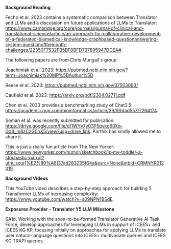 **Background Reading**

Fecho et al. 2023 contains a systematic comparison between Translator and LLMs and a discussion on future applications of LLMs to Translator: https://www.cambridge.org/core/journals/journal-of-clinical-and-translational-science/article/an-approach-for-collaborative-development-of-a-federated-biomedical-knowledge-graphbased-questionanswering-system-questionofthemonth-challenges/22350F7532FB5BF0BFD737895947DCEA#.

The following papers are from Chris Mungall's group:
  
Joachimiak et al. 2023: https://pubmed.ncbi.nlm.nih.gov/?term=Joachimiak%20MP%5BAuthor%5D

Reese et al. 2023: https://pubmed.ncbi.nlm.nih.gov/37503093/

Caufield et al. 2023: https://arxiv.org/pdf/2304.02711.pdf

Chen et al. 2023 provides a benchmarking study of Chat3.5: https://academic.oup.com/bioinformatics/article/39/9/btad557/7264174.

Soman et al. was recently submitted for publication: https://drive.google.com/file/d/1WYv7y03P5qvkg60Xq-Gd4_m8zCzG0nX5/view?usp=drive_link. Karthik has kindly allowed me to share it.

This is just a really fun article from The New Yorker: https://www.newyorker.com/humor/sketchbook/is-my-toddler-a-stochastic-parrot?utm_sour[%E2%80%A6]37ad283235f64a&esrc=None&mbid=CRMNYR012019.

**Background Videos**

This YouTube video describes a step-by-step approach for building 5 Transformer LLMs of increasing complexity: https://www.youtube.com/watch?v=s09NPN1BSdE.

**Exposures Provider - Translator Y5 LLM Milestone**

SA1d. Working with the soon-to-be-formed Translator Generative AI Task Force, develop approaches for leveraging LLMs in support of ICEES+ and ICEES KG KP, focusing initially on approaches for applying LLMs to translate user natural-language questions into ICEES+ multivariate queries and ICEES KG TRAPI queries.

